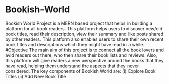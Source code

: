 # Bookish-World
Bookish World Project is a MERN based project that helps in building a platform
for all book readers. This platform helps users to discover new/old book titles,
read their description, view their summary and like posts shared by other readers.
This platform also enables users to share their own recent book titles and
descriptions which they might have read in a while.
#Objective
The main aim of this project is to connect all the book lovers and avid readers out
there, who then share their book lists and reviews. Also, this platform will give
readers a new perspective around the books that they have read, helping them
understand the aspects that they never considered. The key components of
Bookish World are: (i) Explore Book Titles (ii) Add New Book Title

